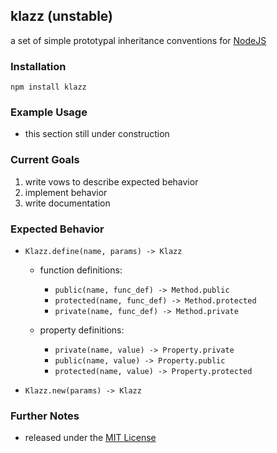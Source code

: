 ## klazz (unstable) ##

a set of simple prototypal inheritance conventions for [NodeJS](http://nodejs.org/)

### Installation ###

    npm install klazz

### Example Usage ###

* this section still under construction

### Current Goals ###

1. write vows to describe expected behavior
2. implement behavior
3. write documentation

### Expected Behavior ###

* `Klazz.define(name, params) -> Klazz`

  * function definitions:

      * `public(name, func_def) -> Method.public`
      * `protected(name, func_def) -> Method.protected`
      * `private(name, func_def) -> Method.private`

  * property definitions:

      * `private(name, value) -> Property.private`
      * `public(name, value) -> Property.public`
      * `protected(name, value) -> Property.protected`

* `Klazz.new(params) -> Klazz`

### Further Notes ###

* released under the [MIT License](http://www.opensource.org/licenses/MIT)